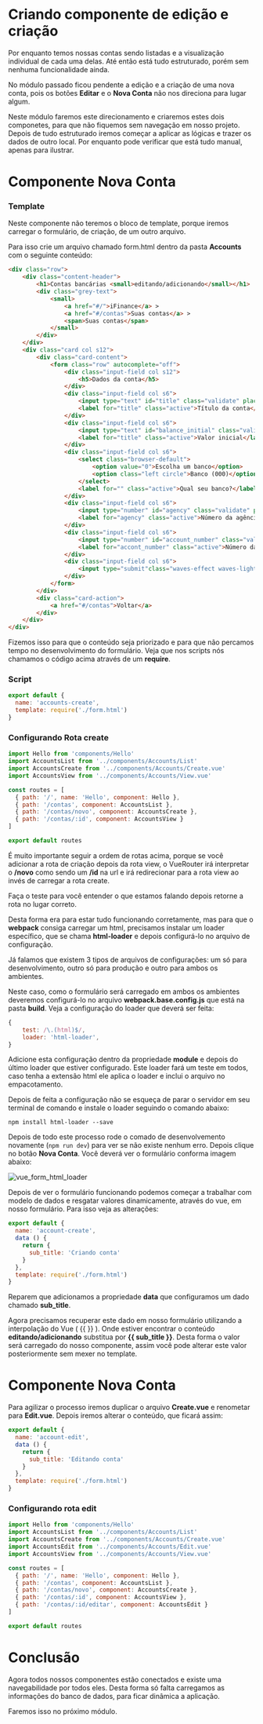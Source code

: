 # Criando componente de edição e criação

Por enquanto temos nossas contas sendo listadas e a visualização individual de cada uma delas. Até então está tudo estruturado, porém sem nenhuma funcionalidade ainda.

No módulo passado ficou pendente a edição e a criação de uma nova conta, pois os botões **Editar** e o **Nova Conta** não nos direciona para lugar algum.

Neste módulo faremos este direcionamento e criaremos estes dois componetes, para que não fiquemos sem navegação em nosso projeto. Depois de tudo estruturado iremos começar a aplicar as lógicas e trazer os dados de outro local. Por enquanto pode verificar que está tudo manual, apenas para ilustrar.

# Componente Nova Conta

### Template

Neste componente não teremos o bloco de template, porque iremos carregar o formulário, de criação, de um outro arquivo.

Para isso crie um arquivo chamado form.html dentro da pasta **Accounts** com o seguinte conteúdo:

```html
<div class="row">
    <div class="content-header">
        <h1>Contas bancárias <small>editando/adicionando</small></h1>
        <div class="grey-text">
            <small>
                <a href="#/">iFinance</a> >
                <a href="#/contas">Suas contas</a> >
                <span>Suas contas</span>
            </small>
        </div>
    </div>
    <div class="card col s12">
        <div class="card-content">
            <form class="row" autocomplete="off">
                <div class="input-field col s12">
                    <h5>Dados da conta</h5>
                </div>
                <div class="input-field col s6">
                    <input type="text" id="title" class="validate" placeholder="Como você prefere identificar esta conta?" required>
                    <label for="title" class="active">Título da conta</label>
                </div>
                <div class="input-field col s6">
                    <input type="text" id="balance_initial" class="validate" placeholder="Qual o valor inicial desta conta?" required>
                    <label for="title" class="active">Valor inicial</label>
                </div>
                <div class="input-field col s6">
                    <select class="browser-default">
                        <option value="0">Escolha um banco</option>
                        <option class="left circle">Banco (000)</option>
                    </select>
                    <label for="" class="active">Qual seu banco?</label>
                </div>
                <div class="input-field col s6">
                    <input type="number" id="agency" class="validate" placeholder="Qual o número da sua agencia?" required>
                    <label for="agency" class="active">Número da agência</label>
                </div>
                <div class="input-field col s6">
                    <input type="number" id="account_number" class="validate" placeholder="Qual o número da sua conta?" required>
                    <label for="accont_number" class="active">Número da conta</label>
                </div>
                <div class="input-field col s6">
                    <input type="submit"class="waves-effect waves-light btn-large blue-grey darken-4" value="salvar">
                </div>
            </form>
        </div>
        <div class="card-action">
            <a href="#/contas">Voltar</a>
        </div>
    </div>
</div>
```

Fizemos isso para que o conteúdo seja priorizado e para que não percamos tempo no desenvolvimento do formulário. Veja que nos scripts nós chamamos o código acima através de um **require**.

### Script

```js
export default {
  name: 'accounts-create',
  template: require('./form.html')
}
```

### Configurando Rota create

```js
import Hello from 'components/Hello'
import AccountsList from '../components/Accounts/List'
import AccountsCreate from '../components/Accounts/Create.vue'
import AccountsView from '../components/Accounts/View.vue'

const routes = [
  { path: '/', name: 'Hello', component: Hello },
  { path: '/contas', component: AccountsList },
  { path: '/contas/novo', component: AccountsCreate },
  { path: '/contas/:id', component: AccountsView }
]

export default routes
```

É muito importante seguir a ordem de rotas acima, porque se você adicionar a rota de criação depois da rota view, o VueRouter irá interpretar o **/novo** como sendo um **/id** na url e irá redirecionar para a rota view ao invés de carregar a rota create.

Faça o teste para você entender o que estamos falando depois retorne a rota no lugar correto.

Desta forma era para estar tudo funcionando corretamente, mas para que o **webpack** consiga carregar um html, precisamos instalar um loader específico, que se chama **html-loader** e depois configurá-lo no arquivo de configuração.

Já falamos que existem 3 tipos de arquivos de configurações: um só para desenvolvimento, outro só para produção e outro para ambos os ambientes.

Neste caso, como o formulário será carregado em ambos os ambientes deveremos configurá-lo no arquivo **webpack.base.config.js** que está na pasta **build**. Veja a configuração do loader que deverá ser feita:

```js
{
    test: /\.(html)$/,
    loader: 'html-loader',
}
```

Adicione esta configuração dentro da propriedade **module** e depois do último loader que estiver configurado. Este loader fará um teste em todos, caso tenha a extensão html ele aplica o loader e inclui o arquivo no empacotamento.

Depois de feita a configuração não se esqueça de parar o servidor em seu terminal de comando e instale o loader seguindo o comando abaixo:

`npm install html-loader --save`

Depois de todo este processo rode o comado de desenvolvemento novamente (`npm run dev`) para ver se não existe nenhum erro. Depois clique no botão **Nova Conta**. Você deverá ver o formulário conforma imagem abaixo:

![vue_form_html_loader](./images/vue_form_html_loader.png "vue_form_html_loader")

Depois de ver o formulário funcionando podemos começar a trabalhar com modelo de dados e resgatar valores dinamicamente, através do vue, em nosso formulário. Para isso veja as alterações:

```js
export default {
  name: 'account-create',
  data () {
    return {
      sub_title: 'Criando conta'
    }
  },
  template: require('./form.html')
}
```

Reparem que adicionamos a propriedade **data** que configuramos um dado chamado **sub_title**.

Agora precisamos recuperar este dado em nosso formulário utilizando a interpolação do Vue ( {{ }} ). Onde estiver encontrar o conteúdo **editando/adicionando** substitua por **{{ sub_title }}**. Desta forma o valor será carregado do nosso componente, assim você pode alterar este valor posteriormente sem mexer no template.

# Componente Nova Conta

Para agilizar o processo iremos duplicar o arquivo **Create.vue** e renometar para **Edit.vue**. Depois iremos alterar o conteúdo, que ficará assim:

```js
export default {
  name: 'account-edit',
  data () {
    return {
      sub_title: 'Editando conta'
    }
  },
  template: require('./form.html')
}
```

### Configurando rota edit

```js
import Hello from 'components/Hello'
import AccountsList from '../components/Accounts/List'
import AccountsCreate from '../components/Accounts/Create.vue'
import AccountsEdit from '../components/Accounts/Edit.vue'
import AccountsView from '../components/Accounts/View.vue'

const routes = [
  { path: '/', name: 'Hello', component: Hello },
  { path: '/contas', component: AccountsList },
  { path: '/contas/novo', component: AccountsCreate },
  { path: '/contas/:id', component: AccountsView },
  { path: '/contas/:id/editar', component: AccountsEdit }
]

export default routes
```

# Conclusão

Agora todos nossos componentes estão conectados e existe uma navegabilidade por todos eles. Desta forma só falta carregamos as informações do banco de dados, para ficar dinâmica a aplicação.

Faremos isso no próximo módulo.